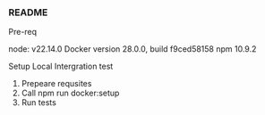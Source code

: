 ### README

Pre-req

node: v22.14.0
Docker version 28.0.0, build f9ced58158
npm 10.9.2

Setup Local Intergration test

1. Prepeare requsites
2. Call npm run docker:setup
3. Run tests